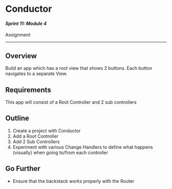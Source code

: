 # Conductor

#### *Sprint 11: Module 4*

Assignment

---


## Overview
Build an app which has a root view that shows 2 buttons. Each button navigates to a separate View.

## Requirements
This app will consist of a Root Controller and 2 sub controllers

## Outline
1. Create a project with Conductor
2. Add a Root Controller
3. Add 2 Sub Controllers
4. Experiment with various Change Handlers to define what happens (visually) when going to/from each controller

## Go Further
- Ensure that the backstack works properly with the Router
